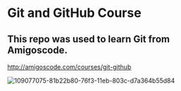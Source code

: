 # Git and GitHub Course 

## This repo was used to learn Git from Amigoscode. 

http://amigoscode.com/courses/git-github

![109077075-81b22b80-76f3-11eb-803c-d7a364b55d84](https://user-images.githubusercontent.com/71671829/147167450-1ee3b9e8-fe42-4485-b55d-418e38ccd99e.png)



